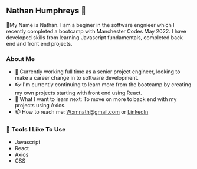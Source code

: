 ## Nathan Humphreys   :man:

👋My Name is Nathan. I am a beginer in the software engnieer which I recently completed a bootcamp with Manchester Codes May 2022. 
I have developed skills from learning Javascript fundamentals, completed back end and front end projects.

### About Me

* :page_facing_up: Currently working full time as a senior project engineer, looking to make a career change in to software development.
* :eyeglasses: I'm currently continuing to learn more from the bootcamp by creating my own projects starting with front end using React. 
* :muscle: What I want to learn next: To move on more to back end with my projects using Axios.
* :mailbox: How to reach me: Wxmnath@gmail.com     or     [LinkedIn](https://www.linkedin.com/in/nathan-humphreys/)


### :hammer: Tools I Like To Use ###

* Javascript
* React
* Axios
* CSS



<!--
**Wxmnath/Wxmnath** is a ✨ _special_ ✨ repository because its `README.md` (this file) appears on your GitHub profile.

Here are some ideas to get you started:

- 🔭 I’m currently working on ...
- 🌱 I’m currently learning ...
- 👯 I’m looking to collaborate on ...
- 🤔 I’m looking for help with ...
- 💬 Ask me about ...
- 📫 How to reach me: ...
- 😄 Pronouns: ...
- ⚡ Fun fact: ...
-->
